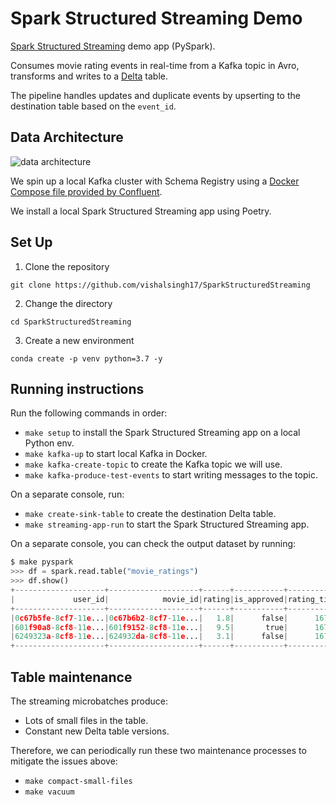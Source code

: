 # Spark Structured Streaming Demo
[Spark Structured Streaming](https://spark.apache.org/docs/latest/structured-streaming-programming-guide.html) demo app (PySpark).

Consumes movie rating events in real-time from a Kafka topic in Avro, transforms and writes to a [Delta](https://delta.io/) table.

The pipeline handles updates and duplicate events by upserting to the destination table based on the `event_id`.

## Data Architecture
![data architecture](https://user-images.githubusercontent.com/38698125/209481709-08c7a921-553a-4cd5-9327-055bcb23b1d5.png)

We spin up a local Kafka cluster with Schema Registry using a [Docker Compose file provided by Confluent](https://developer.confluent.io/tutorials/kafka-console-consumer-producer-avro/kafka.html#get-confluent-platform).

We install a local Spark Structured Streaming app using Poetry.

## Set Up
1. Clone the repository
```
git clone https://github.com/vishalsingh17/SparkStructuredStreaming
```

2. Change the directory
```
cd SparkStructuredStreaming
```

3. Create a new environment
```
conda create -p venv python=3.7 -y
```

















## Running instructions
Run the following commands in order:
* `make setup` to install the Spark Structured Streaming app on a local Python env.
* `make kafka-up` to start local Kafka in Docker.
* `make kafka-create-topic` to create the Kafka topic we will use.
* `make kafka-produce-test-events` to start writing messages to the topic.

On a separate console, run:
* `make create-sink-table` to create the destination Delta table.
* `make streaming-app-run` to start the Spark Structured Streaming app.

On a separate console, you can check the output dataset by running:
```python
$ make pyspark
>>> df = spark.read.table("movie_ratings")
>>> df.show()                                                                   
+--------------------+--------------------+------+-----------+----------------+-----------+
|             user_id|            movie_id|rating|is_approved|rating_timestamp|rating_date|
+--------------------+--------------------+------+-----------+----------------+-----------+
|0c67b5fe-8cf7-11e...|0c67b6b2-8cf7-11e...|   1.8|      false|      1672933621| 2023-01-05|
|601f90a8-8cf8-11e...|601f9152-8cf8-11e...|   9.5|       true|      1672934191| 2023-01-05|
|6249323a-8cf8-11e...|624932da-8cf8-11e...|   3.1|      false|      1672934194| 2023-01-05|
+--------------------+--------------------+------+-----------+----------------+-----------+
```

## Table maintenance
The streaming microbatches produce:
- Lots of small files in the table.
- Constant new Delta table versions.

Therefore, we can periodically run these two maintenance processes to mitigate the issues above:
- `make compact-small-files`
- `make vacuum`
